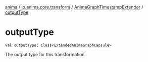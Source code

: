 [anima](../../index.md) / [io.anima.core.transform](../index.md) / [AnimaGraphTimestampExtender](index.md) / [outputType](./output-type.md)

# outputType

`val outputType: `[`Class`](https://docs.oracle.com/javase/6/docs/api/java/lang/Class.html)`<`[`ExtendedAnimaGraphCapsule`](../../io.anima.transform/-extended-anima-graph-capsule/index.md)`>`

The output type for this transformation

